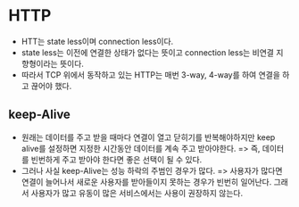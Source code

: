 # HTTP
- HTT는 state less이며 connection less이다.
- state less는 이전에 연결한 상태가 없다는 뜻이고 connection less는 비연결 지향형이라는 뜻이다.
- 따라서 TCP 위에서 동작하고 있는 HTTP는 매번 3-way, 4-way를 하여 연결을 하고 끊어야 했다.

## keep-Alive
- 원래는 데이터를 주고 받을 때마다 연결이 열고 닫히기를 반복해야하지만 keep alive를 설정하면 지정한 시간동안 데이터를 계속 주고 받아야한다. 
  => 즉, 데이터를 빈번하게 주고 받아야 한다면 좋은 선택이 될 수 있다.
- 그러나 사실 keep-Alive는 성능 하락의 주범인 경우가 많다.
  => 사용자가 많다면 연결이 늘어나서 새로운 사용자를 받아들이지 못하는 경우가 빈번히 일어난다. 그래서 사용자가 많고 유동이 많은 서비스에서는 사용이 권장하지 않는다.
